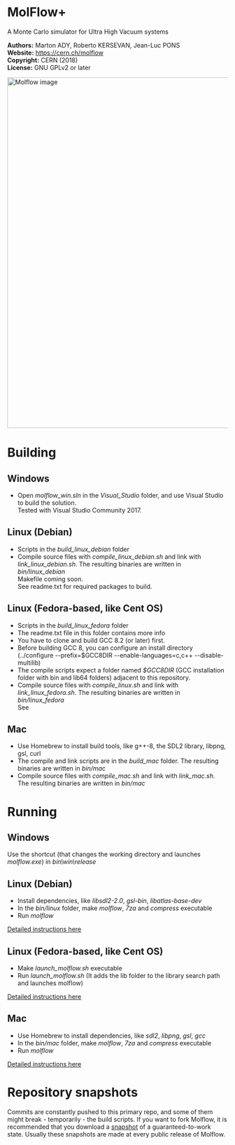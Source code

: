 # MolFlow+
A Monte Carlo simulator for Ultra High Vacuum systems

**Authors:** Marton ADY, Roberto KERSEVAN, Jean-Luc PONS  
**Website:** https://cern.ch/molflow  
**Copyright:** CERN (2018)  
**License:** GNU GPLv2 or later

<img src="https://molflow.web.cern.ch/sites/molflow.web.cern.ch/files/pictures/2018-10-09%2016_14_20-PowerPoint%20Slide%20Show%20%20-%20%20Presentation1.png" alt="Molflow image" width="800"/>

# Building
## Windows
* Open *molflow_win.sln* in the *Visual_Studio* folder, and use Visual Studio to build the solution.  
Tested with Visual Studio Community 2017.
## Linux (Debian)
* Scripts in the *build_linux_debian* folder  
* Compile source files with *compile_linux_debian.sh* and link with *link_linux_debian.sh*. The resulting binaries are written in *bin/linux_debian*  
Makefile coming soon.  
See readme.txt  for required packages to build.  
## Linux (Fedora-based, like Cent OS)
* Scripts in the *build_linux_fedora* folder
* The readme.txt file in this folder contains more info
* You have to clone and build GCC 8.2 (or later) first.
* Before building GCC 8, you can configure an install directory (../configure --prefix=$GCC8DIR --enable-languages=c,c++ --disable-multilib)
* The compile scripts expect a folder named *$GCC8DIR* (GCC installation folder with bin and lib64 folders) adjacent to this repository.
* Compile source files with *compile_linux.sh* and link with *link_linux_fedora.sh*. The resulting binaries are written in *bin/linux_fedora*  
See 
## Mac
* Use Homebrew to install build tools, like g++-8, the SDL2 library, libpng, gsl, curl  
* The compile and link scripts are in the *build_mac* folder.  The resulting binaries are written in *bin/mac* 
* Compile source files with *compile_mac.sh* and link with *link_mac.sh*. The resulting binaries are written in *bin/mac* 
 
# Running
## Windows
Use the shortcut (that changes the working directory and launches *molflow.exe*) in *bin\win\release*
## Linux (Debian)
* Install dependencies, like *libsdl2-2.0*, *gsl-bin*, *libatlas-base-dev*  
* In the *bin/linux* folder, make *molflow*, *7za* and *compress* executable
* Run *molflow*  

[Detailed instructions here](https://molflow.web.cern.ch/node/296)
## Linux (Fedora-based, like Cent OS)
* Make *launch_molflow.sh* executable
* Run *launch_molflow.sh* (It adds the lib folder to the library search path and launches molflow)

[Detailed instructions here](https://molflow.web.cern.ch/node/302)
## Mac
* Use Homebrew to install dependencies, like *sdl2*, *libpng*, *gsl*, *gcc*  
* In the *bin/mac* folder, make *molflow*, *7za* and *compress* executable
* Run *molflow*  

[Detailed instructions here](https://molflow.web.cern.ch/node/294)

# Repository snapshots
Commits are constantly pushed to this primary repo, and some of them might break - temporarily - the build scripts. If you want to fork Molflow, it is recommended that you download a [snapshot](https://molflow.web.cern.ch/content/developers) of a guaranteed-to-work state. Usually these snapshots are made at every public release of Molflow.
